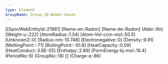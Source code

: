 ```yaml
---
type: Element
GroupName: Group-18-Nobel-Gases
---
```

[[SpocWebEntityId::21981]
[Name-en::Radon]
[Name-de::Radon]
(Abbr::Rn)
[Weight-u::222]
[AtomRadius::1.34]
[Atom-Vol-ccm-mol::50.5]
[Unknown2::0]
[Radius-nm::10.748]
[Electronegative::0]
[Density::9.91]
[MeltingPoint::-71]
[BoilingPoint::-61.8]
[HeatCapacity::0.09]
[HeatConduct::3.6E-05]
[Enthalpy::2.89]
[FormEnergy-kj-mol::16.4]
(PeriodNo::6)
(GroupNo::18)
[]
(Charge-e::86)

